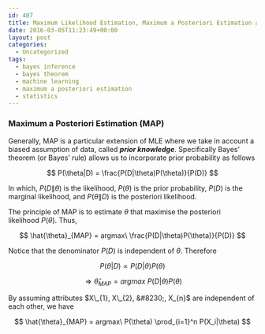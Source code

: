 ```yaml
---
id: 407
title: Maximum Likelihood Estimation, Maximum a Posteriori Estimation and Naive Bayes (part 2)
date: 2016-03-05T11:23:49+00:00
layout: post
categories:
  - Uncategorized
tags:
  - bayes inference
  - bayes theorem
  - machine learning
  - maximum a posteriori estimation
  - statistics
---
```

### Maximum a Posteriori Estimation (MAP)

Generally, MAP is a particular extension of MLE where we take in account a biased assumption of data, called **_prior knowledge_**. Specifically Bayes&#8217; theorem (or Bayes&#8217; rule) allows us to incorporate prior probability as follows

$$
P(\theta|D) = \frac{P(D|\theta)P(\theta)}{P(D)}
$$

In which, $P(D\|\theta)$ is the likelihood, $P(\theta)$ is the prior probability, $P(D)$ is the marginal likelihood, and $P(\theta\|D)$ is the posteriori likelihood.

The principle of MAP is to estimate $\theta$ that maximise the posteriori likelihood $P(\theta)$. Thus,

$$
\hat{\theta}_{MAP} = argmax\ \frac{P(D|\theta)P(\theta)}{P(D)}
$$

Notice that the denominator $P(D)$ is independent of $\theta$. Therefore

$$
P(\theta|D) \propto {P(D|\theta)P(\theta)}
$$

$$
\Rightarrow \hat{\theta}_{MAP} = argmax\ {P(D|\theta)P(\theta)}
$$

By assuming attributes $X\_{1}, X\_{2}, &#8230;, X_{n}$ are independent of each other, we have

$$
\hat{\theta}_{MAP} = argmax\ P(\theta) \prod_{i=1}^n P(X_i|\theta)
$$
